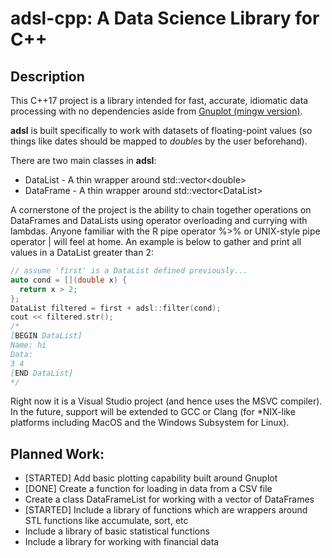 # adsl-cpp: A Data Science Library for C++
## Description
This C++17 project is a library intended for fast, accurate, idiomatic data processing with no dependencies aside from [Gnuplot (mingw version)](https://sourceforge.net/projects/gnuplot/files/gnuplot/5.4.2/).

**adsl** is built specifically to work with datasets of floating-point values (so things like dates should be mapped to *double*s by the user beforehand).

There are two main classes in **adsl**:
* DataList - A thin wrapper around std::vector\<double\>
* DataFrame - A thin wrapper around std::vector\<DataList\>

A cornerstone of the project is the ability to chain together operations on DataFrames and DataLists using operator overloading and currying with lambdas. Anyone familiar with the R pipe operator %>% or UNIX-style pipe operator | will feel at home. An example is below to gather and print all values in a DataList greater than 2:
```c
// assume 'first' is a DataList defined previously...
auto cond = [](double x) {
  return x > 2;
};
DataList filtered = first + adsl::filter(cond);
cout << filtered.str();
/*
[BEGIN DataList]
Name: hi
Data:
3 4
[END DataList]
*/
```

Right now it is a Visual Studio project (and hence uses the MSVC compiler). In the future, support will be extended to GCC or Clang (for \*NIX-like platforms including MacOS and the Windows Subsystem for Linux).

## Planned Work:
* [STARTED] Add basic plotting capability built around Gnuplot
* [DONE] Create a function for loading in data from a CSV file
* Create a class DataFrameList for working with a vector of DataFrames
* [STARTED] Include a library of functions which are wrappers around STL functions like accumulate, sort, etc
* Include a library of basic statistical functions
* Include a library for working with financial data

